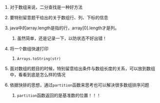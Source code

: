 1. 对于数组来说，二分查找是一种好方法

2. 要特别留意题干给出的关于数组行、列、下标的信息

3. java中的array.length是指的行，array[0].length才是列。
   
   1. 虽然简单，还是记录一下，以防状态不好出错！
   
4. 将一个数组快速打印

   1. ```
      Arrays.toString(str)
      ```

5. 面对数组的题目的时候，特别留意给出条件与数组长度的关系，可以放到数组中，看看到底是怎么样的情况

6. 依据快排的思想，通过`partition`函数来思考也可以解决很多数组排序问题

   1. `partition`函数返回的是基准数的位置！！！